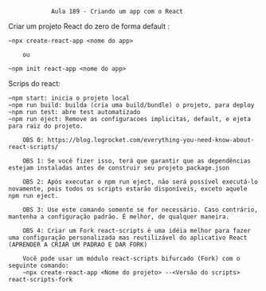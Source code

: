                 Aula 189 - Criando um app com o React       
 
Criar um projeto React do zero de forma default :

    ~npx create-react-app <nome do app>

        ou

    ~npm init react-app <nome do app>

Scrips do react:

    ~npm start: inicia o projeto local
    ~npm run build: builda (cria uma build/bundle) o projeto, para deploy
    ~npm run test: abre test automatizado
    ~npm run eject: Remove as configuracoes implicitas, default, e ejeta para raiz do projeto. 

        OBS 0: https://blog.logrocket.com/everything-you-need-know-about-react-scripts/

        OBS 1: Se você fizer isso, terá que garantir que as dependências estejam instaladas antes de construir seu projeto package.json

        OBS 2: Após executar o npm run eject, não será possível executá-lo novamente, pois todos os scripts estarão disponíveis, exceto aquele npm run eject.

        OBS 3: Use este comando somente se for necessário. Caso contrário, mantenha a configuração padrão. É melhor, de qualquer maneira.

        OBS 4: Criar um Fork react-scripts é uma idéia melhor para fazer uma configuração personalizada mas reutilizável do aplicativo React (APRENDER A CRIAR UM PADRAO E DAR FORK)

        Você pode usar um módulo react-scripts bifurcado (Fork) com o seguinte comando:
        ~npx create-react-app <Nome do projeto> --<Versão do scripts> react-scripts-fork